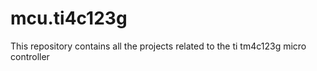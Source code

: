# mcu.ti4c123g
This repository contains all the projects related to the ti tm4c123g micro controller 
